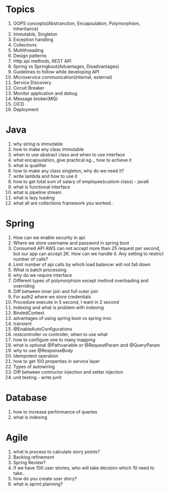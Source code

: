 # Topics
1. OOPS concepts(Abstranction, Encapsulation, Polymorphism, Inheritance)
2. Immutable, Singleton
3. Exception handling
4. Collections
5. Multithreading
6. Design patterns
7. Http api methods, REST API
8. Spring vs Springboot(Advantages, Disadvantages)
9. Guidelines to follow while developing API
10. Microservice communication(Internal, external)
11. Service Discovery
12. Circuit Breaker
13. Monitor application and debug
14. Message broker(MQ)
15. CICD
16. Deployment


# Java
1. why string is immutable
2. how to make any class immutable
3. when to use abstract class and when to use interface
4. what encapsulation, give practical eg.., how to achieve it
5. what is qualifier
6. how to make any class singleton, why do we need it?
7. write lambda and how to use it
8. how to get total sum of salary of employee(custom class) - java8
9. what is functional interface
10. what is pipeline stream
11. what is lazy loading
13. what all are collections framework you worked..

# Spring
1. How can we enable security in api
2. Where we store username and password in spring boot
3. Consumed API AWS can not accept more than 25 request per second, but our app can accept 2K. How can we handle it. Any setting to restrict number of calls?
4. Limit number of api calls by which load balancer will not fall down
5. What is batch processing
6. why do we require interface
7. Different types of polymorphism except method overloading and overriding
8. Diff between inner join and full outer join
9. For auth2 where we store credentials
10. Procedure execute in 5 second, I want in 2 second
11. Indexing and what is problem with indexing
12. BindedContext
13. advantages of using spring boot vs spring mvc
14. transient
15. @EnableAutoConfigurations
16. restcontroller vs controller, when to use what
17. how to configure one to many mapping
18. what is optional @Pathvariable or @RequestParam and @QueryParam
19. why to use @ResponseBody
20. idempotent operation
21. how to get 100 properties in service layer
22. Types of autowiring
23. Diff between contructor injection and setter injection
24. unit testing - write junit

# Database
1. how to increase performance of queries
2. what is indexing

# Agile
1. what is process to calculate story points?
2. Backlog refinement
3. Spring Review?
4. If we have 100 user stories, who will take decision which 10 need to take..
5. how do you create user story?
6. what is sprint planning?
